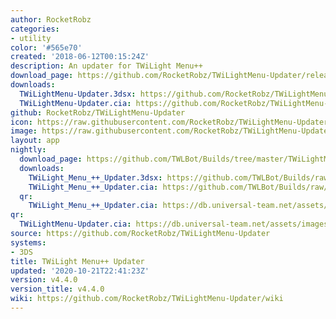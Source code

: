 ```yaml
---
author: RocketRobz
categories:
- utility
color: '#565e70'
created: '2018-06-12T00:15:24Z'
description: An updater for TWiLight Menu++
download_page: https://github.com/RocketRobz/TWiLightMenu-Updater/releases/tag/v4.4.0
downloads:
  TWiLightMenu-Updater.3dsx: https://github.com/RocketRobz/TWiLightMenu-Updater/releases/download/v4.4.0/TWiLightMenu-Updater.3dsx
  TWiLightMenu-Updater.cia: https://github.com/RocketRobz/TWiLightMenu-Updater/releases/download/v4.4.0/TWiLightMenu-Updater.cia
github: RocketRobz/TWiLightMenu-Updater
icon: https://raw.githubusercontent.com/RocketRobz/TWiLightMenu-Updater/master/app/icon.png
image: https://raw.githubusercontent.com/RocketRobz/TWiLightMenu-Updater/master/app/banner.png
layout: app
nightly:
  download_page: https://github.com/TWLBot/Builds/tree/master/TWiLightMenu-Updater
  downloads:
    TWiLight_Menu_++_Updater.3dsx: https://github.com/TWLBot/Builds/raw/master/TWiLightMenu-Updater/TWiLight_Menu%2B%2B_Updater.3dsx
    TWiLight_Menu_++_Updater.cia: https://github.com/TWLBot/Builds/raw/master/TWiLightMenu-Updater/TWiLight_Menu%2B%2B_Updater.cia
  qr:
    TWiLight_Menu_++_Updater.cia: https://db.universal-team.net/assets/images/qr/nightly/twilight_menu__updater.cia.png
qr:
  TWiLightMenu-Updater.cia: https://db.universal-team.net/assets/images/qr/twilightmenu-updater.cia.png
source: https://github.com/RocketRobz/TWiLightMenu-Updater
systems:
- 3DS
title: TWiLight Menu++ Updater
updated: '2020-10-21T22:41:23Z'
version: v4.4.0
version_title: v4.4.0
wiki: https://github.com/RocketRobz/TWiLightMenu-Updater/wiki
---
```

